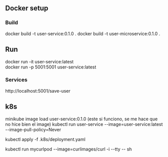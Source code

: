 ## Docker setup

### Build
docker build -t user-service:0.1.0  . 
docker build -t user-microservice:0.1.0  . 

## Run
docker run  -it user-service:latest  
docker run -p 5001:5001 user-service:latest

### Services
http://localhost:5001/save-user

## k8s
minikube image load user-service:0.1.0
(este si funciono, se me hace que no hice bien el image)
kubectl run user-service --image=user-service:latest --image-pull-policy=Never

kubectl apply -f .k8s/deployment.yaml

kubectl run mycurlpod --image=curlimages/curl -i --tty -- sh 

